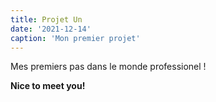 ```yaml
---
title: Projet Un
date: '2021-12-14'
caption: 'Mon premier projet'
---
```


Mes premiers pas dans le monde professionel !

**Nice to meet you!**